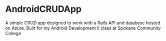 # AndroidCRUDApp
 A simple CRUD app designed to work with a Rails API and database hosted on Azure. Built for my Android Development II class at Spokane Community College
